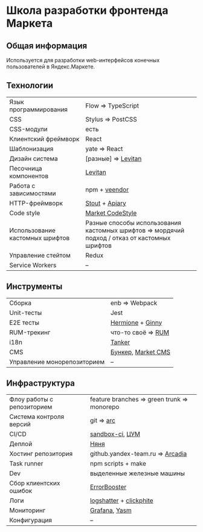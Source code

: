# Школа разработки фронтенда Маркета

## Общая информация
Используется для разработки web-интерфейсов конечных пользователей в Яндекс.Маркете.

## Технологии

| | |
--- | ---
Язык программирования | Flow => TypeScript
CSS | Stylus => PostCSS
CSS-модули | есть
Клиентский фреймворк | React
Шаблонизация | yate => React
Дизайн система | \[разные\] => [Levitan](https://wiki.yandex-team.ru/market/levitan/)
Песочница компонентов | [Levitan](https://levitan.yandex-team.ru/)
Работа с зависимостями | npm + [veendor](https://github.com/mutantcornholio/veendor)
HTTP-фреймворк | [Stout](https://github.yandex-team.ru/market/stout) + [Apiary](https://github.yandex-team.ru/market/apiary)
Code style | [Market CodeStyle](https://github.yandex-team.ru/market/codestyle)
Использование кастомных шрифтов | Разные способы использования кастомных шрифтов => мордячий подход / отказ от кастомных шрифтов
Управление стейтом | Redux
Service Workers | –

## Инструменты

| | |
--- | ---
Сборка | enb => Webpack
Unit-тесты | Jest
E2E тесты | [Hermione](https://github.com/gemini-testing/hermione) + [Ginny](https://github.yandex-team.ru/market/ginny)
RUM-трекинг | что-то своё => [RUM](https://wiki.yandex-team.ru/velocity/rum/)
i18n | [Tanker](https://wiki.yandex-team.ru/doc-and-loc/l10n/tools/tanker/)
CMS | [Бункер](https://wiki.yandex-team.ru/verstka/tools/bunker/), [Market CMS](https://wiki.yandex-team.ru/market/cms/)
Управление монорепозиторием | –


## Инфраструктура

| | |
 --- | ----
Флоу работы с репозиторием | feature branches => green trunk => monorepo
Система контроля версий | git => [arc](https://arc-vcs.yandex-team.ru/docs/index.html)
CI/CD | [sandbox-ci](https://wiki.yandex-team.ru/sandbox/), [ЦУМ](https://tsum.yandex-team.ru/)
Деплой | [Няня](https://wiki.yandex-team.ru/runtime-cloud/nanny/)
Хостинг репозитория | github.yandex-team.ru => [Arcadia](https://a.yandex-team.ru/arc/trunk/arcadia)
Task runner | npm scripts + make
Dev | выделенные железные машины
Сбор клиентских ошибок | [ErrorBooster](https://wiki.yandex-team.ru/error-booster/)
Логи | [logshatter](https://wiki.yandex-team.ru/market/development/health/logshatter/) + [clickphite](https://wiki.yandex-team.ru/market/development/health/clickphite/)
Мониторинг | [Grafana](https://wiki.yandex-team.ru/sm/grafana/), [Yasm](https://wiki.yandex-team.ru/golovan/)
Конфигурация | –
